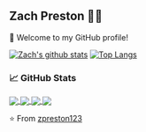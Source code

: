 ## Zach Preston 👨‍💻

🎉 Welcome to my GitHub profile!

[![Zach's github stats](https://github-readme-stats.vercel.app/api?username=zpreston123&show_icons=true&theme=dark)](https://github.com/zpreston123)
[![Top Langs](https://github-readme-stats.vercel.app/api/top-langs/?username=zpreston123&layout=compact&theme=dark)](https://github.com/zpreston123/github-readme-stats)

### &#x1f4c8; GitHub Stats

<a href="https://github.com/zpreston123">
  <img align="center" src="https://github-readme-stats.vercel.app/api?username=zpreston123&show_icons=true&theme=dark"/>
</a>
<a href="https://github.com/zpreston123">
  <img align="center" src="https://github-readme-stats.vercel.app/api/top-langs/?username=zpreston123&layout=compact&theme=dark"/>
</a>
<a href="https://github.com/zpreston123/blog">
  <img align="center" src="https://github-readme-stats.vercel.app/api/pin/?username=zpreston123&repo=blog&theme=dark"/>
</a>
<a href="https://github.com/zpreston123/corona-tracker">
  <img align="center" src="https://github-readme-stats.vercel.app/api/pin/?username=zpreston123&repo=corona-tracker&theme=dark"/>
</a>

⭐️ From [zpreston123](https://github.com/zpreston123)
